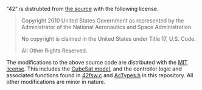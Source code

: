 "42" is distrubted from [the source](https://github.com/ericstoneking/42) with the following license.

> Copyright 2010 United States Government
> as represented by the Administrator
> of the National Aeronautics and Space Administration.
>
> No copyright is claimed in the United States
> under Title 17, U.S. Code.
>
> All Other Rights Reserved.

The modifications to the above source code are distributed with the [MIT license](../../../LICENSE.md). This includes the [CubeSat model](Model/CubeSat/Wings/), and the controller logic and associated functions found in [42fsw.c](Source/42fsw.c) and [AcTypes.h](Include/AcTypes.h) in this repository. All other modifications are minor in nature.